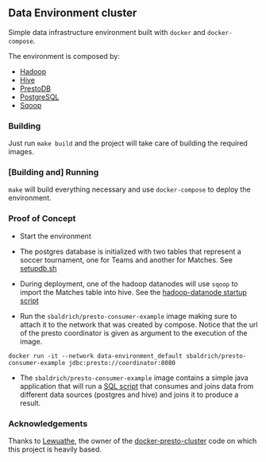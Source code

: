 ## Data Environment cluster

Simple data infrastructure environment built with `docker` and `docker-compose`.

The environment is composed by:

* [Hadoop](https://hadoop.apache.org/)
* [Hive](https://hive.apache.org/)
* [PrestoDB](https://prestodb.io/)
* [PostgreSQL](https://www.postgresql.org/)
* [Sqoop](https://sqoop.apache.org/)

### Building

Just run `make build` and the project will take care of building the required images.

### [Building and] Running

`make` will build everything necessary and use `docker-compose` to deploy the environment.

### Proof of Concept

* Start the environment

* The postgres database is initialized with two tables that represent a soccer tournament, one for Teams and another for Matches. See [setupdb.sh](https://github.com/sbaldrich/data-environment-poc/blob/master/conf/postgres/setupdb.sh)

* During deployment, one of the hadoop datanodes will use `sqoop` to import the Matches table into hive. See the [hadoop-datanode startup script](https://github.com/sbaldrich/data-environment-poc/blob/master/hadoop/hadoop-datanode/start.sh)

* Run the `sbaldrich/presto-consumer-example` image making sure to attach it to the network that was created by compose. Notice that the url of the presto coordinator is given as argument to the execution of the image.
```
docker run -it --network data-environment_default sbaldrich/presto-consumer-example jdbc:presto://coordinator:8080
```

* The `sbaldrich/presto-consumer-example` image contains a simple java application that will run a [SQL script](https://github.com/sbaldrich/data-environment-poc/blob/master/consumer/src/main/resources/query.sql) that consumes and joins data from different data sources (postgres and hive) and joins it to produce a result.

### Acknowledgements

Thanks to [Lewuathe](https://github.com/Lewuathe/), the owner of the [docker-presto-cluster](https://github.com/Lewuathe/docker-presto-cluster) code on which this project is heavily based.
